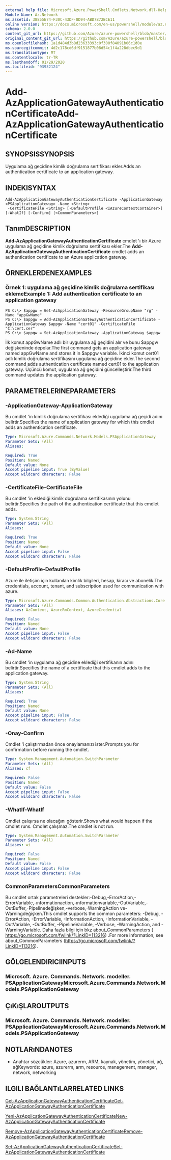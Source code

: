 ```yaml
---
external help file: Microsoft.Azure.PowerShell.Cmdlets.Network.dll-Help.xml
Module Name: Az.Network
ms.assetid: 38855E74-F30C-43DF-8D94-ABD7872BCE11
online version: https://docs.microsoft.com/en-us/powershell/module/az.network/add-azapplicationgatewayauthenticationcertificate
schema: 2.0.0
content_git_url: https://github.com/Azure/azure-powershell/blob/master/src/Network/Network/help/Add-AzApplicationGatewayAuthenticationCertificate.md
original_content_git_url: https://github.com/Azure/azure-powershell/blob/master/src/Network/Network/help/Add-AzApplicationGatewayAuthenticationCertificate.md
ms.openlocfilehash: 1a1d484d3b8d23633393c0f300f84091b06c1d0e
ms.sourcegitcommit: 4d2c178cd6df9151877b08d54c1f4a228dbec9d1
ms.translationtype: MT
ms.contentlocale: tr-TR
ms.lasthandoff: 01/29/2020
ms.locfileid: "93932124"
---
```

# <span data-ttu-id="d5ddb-101">Add-AzApplicationGatewayAuthenticationCertificate</span><span class="sxs-lookup"><span data-stu-id="d5ddb-101">Add-AzApplicationGatewayAuthenticationCertificate</span></span>

## <span data-ttu-id="d5ddb-102">SYNOPSIS</span><span class="sxs-lookup"><span data-stu-id="d5ddb-102">SYNOPSIS</span></span>
<span data-ttu-id="d5ddb-103">Uygulama ağ geçidine kimlik doğrulama sertifikası ekler.</span><span class="sxs-lookup"><span data-stu-id="d5ddb-103">Adds an authentication certificate to an application gateway.</span></span>

## <span data-ttu-id="d5ddb-104">INDEKI</span><span class="sxs-lookup"><span data-stu-id="d5ddb-104">SYNTAX</span></span>

```
Add-AzApplicationGatewayAuthenticationCertificate -ApplicationGateway <PSApplicationGateway> -Name <String>
 -CertificateFile <String> [-DefaultProfile <IAzureContextContainer>] [-WhatIf] [-Confirm] [<CommonParameters>]
```

## <span data-ttu-id="d5ddb-105">Tanım</span><span class="sxs-lookup"><span data-stu-id="d5ddb-105">DESCRIPTION</span></span>
<span data-ttu-id="d5ddb-106">**Add-AzApplicationGatewayAuthenticationCertificate** cmdlet 'ı bir Azure uygulama ağ geçidine kimlik doğrulama sertifikası ekler.</span><span class="sxs-lookup"><span data-stu-id="d5ddb-106">The **Add-AzApplicationGatewayAuthenticationCertificate** cmdlet adds an authentication certificate to an Azure application gateway.</span></span>

## <span data-ttu-id="d5ddb-107">ÖRNEKLERDEN</span><span class="sxs-lookup"><span data-stu-id="d5ddb-107">EXAMPLES</span></span>

### <span data-ttu-id="d5ddb-108">Örnek 1: uygulama ağ geçidine kimlik doğrulama sertifikası ekleme</span><span class="sxs-lookup"><span data-stu-id="d5ddb-108">Example 1: Add authentication certificate to an application gateway</span></span>
```
PS C:\> $appgw = Get-AzApplicationGateway -ResourceGroupName "rg" -Name "appGwName"
PS C:\> $appgw = Add-AzApplicationGatewayAuthenticationCertificate -ApplicationGateway $appgw -Name "cert01" -CertificateFile "C:\cert.cer"
PS C:\> $appgw = Set-AzApplicationGateway -ApplicationGateway $appgw
```

<span data-ttu-id="d5ddb-109">İlk komut appGwName adlı bir uygulama ağ geçidini alır ve bunu $appgw değişkeninde depolar.</span><span class="sxs-lookup"><span data-stu-id="d5ddb-109">The first command gets an application gateway named appGwName and stores it in $appgw variable.</span></span>
<span data-ttu-id="d5ddb-110">İkinci komut cert01 adlı kimlik doğrulama sertifikasını uygulama ağ geçidine ekler.</span><span class="sxs-lookup"><span data-stu-id="d5ddb-110">The second command adds authentication certificate named cert01 to the application gateway.</span></span>
<span data-ttu-id="d5ddb-111">Üçüncü komut, uygulama ağ geçidini güncelleştirir.</span><span class="sxs-lookup"><span data-stu-id="d5ddb-111">The third command updates the application gateway.</span></span>

## <span data-ttu-id="d5ddb-112">PARAMETRELERINE</span><span class="sxs-lookup"><span data-stu-id="d5ddb-112">PARAMETERS</span></span>

### <span data-ttu-id="d5ddb-113">-ApplicationGateway</span><span class="sxs-lookup"><span data-stu-id="d5ddb-113">-ApplicationGateway</span></span>
<span data-ttu-id="d5ddb-114">Bu cmdlet 'in kimlik doğrulama sertifikası eklediği uygulama ağ geçidi adını belirtir.</span><span class="sxs-lookup"><span data-stu-id="d5ddb-114">Specifies the name of application gateway for which this cmdlet adds an authentication certificate.</span></span>

```yaml
Type: Microsoft.Azure.Commands.Network.Models.PSApplicationGateway
Parameter Sets: (All)
Aliases:

Required: True
Position: Named
Default value: None
Accept pipeline input: True (ByValue)
Accept wildcard characters: False
```

### <span data-ttu-id="d5ddb-115">-CertificateFile</span><span class="sxs-lookup"><span data-stu-id="d5ddb-115">-CertificateFile</span></span>
<span data-ttu-id="d5ddb-116">Bu cmdlet 'in eklediği kimlik doğrulama sertifikasının yolunu belirtir.</span><span class="sxs-lookup"><span data-stu-id="d5ddb-116">Specifies the path of the authentication certificate that this cmdlet adds.</span></span>

```yaml
Type: System.String
Parameter Sets: (All)
Aliases:

Required: True
Position: Named
Default value: None
Accept pipeline input: False
Accept wildcard characters: False
```

### <span data-ttu-id="d5ddb-117">-DefaultProfile</span><span class="sxs-lookup"><span data-stu-id="d5ddb-117">-DefaultProfile</span></span>
<span data-ttu-id="d5ddb-118">Azure ile iletişim için kullanılan kimlik bilgileri, hesap, kiracı ve abonelik.</span><span class="sxs-lookup"><span data-stu-id="d5ddb-118">The credentials, account, tenant, and subscription used for communication with azure.</span></span>

```yaml
Type: Microsoft.Azure.Commands.Common.Authentication.Abstractions.Core.IAzureContextContainer
Parameter Sets: (All)
Aliases: AzContext, AzureRmContext, AzureCredential

Required: False
Position: Named
Default value: None
Accept pipeline input: False
Accept wildcard characters: False
```

### <span data-ttu-id="d5ddb-119">-Ad</span><span class="sxs-lookup"><span data-stu-id="d5ddb-119">-Name</span></span>
<span data-ttu-id="d5ddb-120">Bu cmdlet 'in uygulama ağ geçidine eklediği sertifikanın adını belirtir.</span><span class="sxs-lookup"><span data-stu-id="d5ddb-120">Specifies the name of a certificate that this cmdlet adds to the application gateway.</span></span>

```yaml
Type: System.String
Parameter Sets: (All)
Aliases:

Required: True
Position: Named
Default value: None
Accept pipeline input: False
Accept wildcard characters: False
```

### <span data-ttu-id="d5ddb-121">-Onay</span><span class="sxs-lookup"><span data-stu-id="d5ddb-121">-Confirm</span></span>
<span data-ttu-id="d5ddb-122">Cmdlet 'i çalıştırmadan önce onaylamanızı ister.</span><span class="sxs-lookup"><span data-stu-id="d5ddb-122">Prompts you for confirmation before running the cmdlet.</span></span>

```yaml
Type: System.Management.Automation.SwitchParameter
Parameter Sets: (All)
Aliases: cf

Required: False
Position: Named
Default value: False
Accept pipeline input: False
Accept wildcard characters: False
```

### <span data-ttu-id="d5ddb-123">-WhatIf</span><span class="sxs-lookup"><span data-stu-id="d5ddb-123">-WhatIf</span></span>
<span data-ttu-id="d5ddb-124">Cmdlet çalışırsa ne olacağını gösterir.</span><span class="sxs-lookup"><span data-stu-id="d5ddb-124">Shows what would happen if the cmdlet runs.</span></span>
<span data-ttu-id="d5ddb-125">Cmdlet çalışmaz.</span><span class="sxs-lookup"><span data-stu-id="d5ddb-125">The cmdlet is not run.</span></span>

```yaml
Type: System.Management.Automation.SwitchParameter
Parameter Sets: (All)
Aliases: wi

Required: False
Position: Named
Default value: False
Accept pipeline input: False
Accept wildcard characters: False
```

### <span data-ttu-id="d5ddb-126">CommonParameters</span><span class="sxs-lookup"><span data-stu-id="d5ddb-126">CommonParameters</span></span>
<span data-ttu-id="d5ddb-127">Bu cmdlet ortak parametreleri destekler:-Debug,-ErrorAction,-ErrorVariable,-ınformationaction,-ınformationvariable,-OutVariable,-OutBuffer,-Pipelinedeğişken,-verbose,-WarningAction ve-Warningdeğişken.</span><span class="sxs-lookup"><span data-stu-id="d5ddb-127">This cmdlet supports the common parameters: -Debug, -ErrorAction, -ErrorVariable, -InformationAction, -InformationVariable, -OutVariable, -OutBuffer, -PipelineVariable, -Verbose, -WarningAction, and -WarningVariable.</span></span> <span data-ttu-id="d5ddb-128">Daha fazla bilgi için bkz about_CommonParameters ( https://go.microsoft.com/fwlink/?LinkID=113216) .</span><span class="sxs-lookup"><span data-stu-id="d5ddb-128">For more information, see about_CommonParameters (https://go.microsoft.com/fwlink/?LinkID=113216).</span></span>

## <span data-ttu-id="d5ddb-129">GÖLGELENDIRICI</span><span class="sxs-lookup"><span data-stu-id="d5ddb-129">INPUTS</span></span>

### <span data-ttu-id="d5ddb-130">Microsoft. Azure. Commands. Network. modeller. PSApplicationGateway</span><span class="sxs-lookup"><span data-stu-id="d5ddb-130">Microsoft.Azure.Commands.Network.Models.PSApplicationGateway</span></span>

## <span data-ttu-id="d5ddb-131">ÇıKıŞLAR</span><span class="sxs-lookup"><span data-stu-id="d5ddb-131">OUTPUTS</span></span>

### <span data-ttu-id="d5ddb-132">Microsoft. Azure. Commands. Network. modeller. PSApplicationGateway</span><span class="sxs-lookup"><span data-stu-id="d5ddb-132">Microsoft.Azure.Commands.Network.Models.PSApplicationGateway</span></span>

## <span data-ttu-id="d5ddb-133">NOTLARıNDA</span><span class="sxs-lookup"><span data-stu-id="d5ddb-133">NOTES</span></span>
* <span data-ttu-id="d5ddb-134">Anahtar sözcükler: Azure, azurerm, ARM, kaynak, yönetim, yönetici, ağ, ağ</span><span class="sxs-lookup"><span data-stu-id="d5ddb-134">Keywords: azure, azurerm, arm, resource, management, manager, network, networking</span></span>

## <span data-ttu-id="d5ddb-135">ILGILI BAĞLANTıLAR</span><span class="sxs-lookup"><span data-stu-id="d5ddb-135">RELATED LINKS</span></span>

[<span data-ttu-id="d5ddb-136">Get-AzApplicationGatewayAuthenticationCertificate</span><span class="sxs-lookup"><span data-stu-id="d5ddb-136">Get-AzApplicationGatewayAuthenticationCertificate</span></span>](./Get-AzApplicationGatewayAuthenticationCertificate.md)

[<span data-ttu-id="d5ddb-137">Yeni-AzApplicationGatewayAuthenticationCertificate</span><span class="sxs-lookup"><span data-stu-id="d5ddb-137">New-AzApplicationGatewayAuthenticationCertificate</span></span>](./New-AzApplicationGatewayAuthenticationCertificate.md)

[<span data-ttu-id="d5ddb-138">Remove-AzApplicationGatewayAuthenticationCertificate</span><span class="sxs-lookup"><span data-stu-id="d5ddb-138">Remove-AzApplicationGatewayAuthenticationCertificate</span></span>](./Remove-AzApplicationGatewayAuthenticationCertificate.md)

[<span data-ttu-id="d5ddb-139">Set-AzApplicationGatewayAuthenticationCertificate</span><span class="sxs-lookup"><span data-stu-id="d5ddb-139">Set-AzApplicationGatewayAuthenticationCertificate</span></span>](./Set-AzApplicationGatewayAuthenticationCertificate.md)


